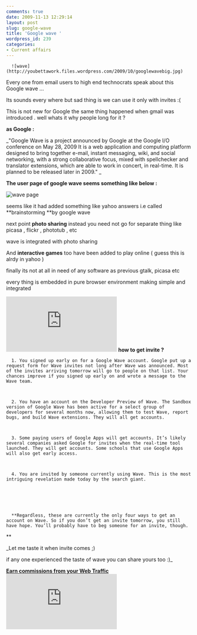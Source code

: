 ```yaml
---
comments: true
date: 2009-11-13 12:29:14
layout: post
slug: google-wave
title: 'Google wave '
wordpress_id: 239
categories:
- Current affairs
---
```


      ![wave](http://youbettawork.files.wordpress.com/2009/10/googlewavebig.jpg)



Every one from email users to high end technocrats speak about this Google wave ...    



Its sounds every where but sad thing is we can use it only with invites :( 



This is not  new for Google the same thing happened when gmail was introduced . well whats it why people long for it ?

**as Google :**


_"Google Wave is a project announced by Google at the Google I/O conference on May 28, 2009 It is a web application and computing platform designed to bring together e-mail, instant messaging, wiki, and social networking, with a strong collaborative focus, mixed with spellchecker and translator extensions, which are able to work in concert, in real-time. It is planned to be released later in 2009."
_



**The user page of google wave seems something like below :**

![wave page](http://wave.google.com/help/wave/images/ss1.gif)



seems like it had added something like yahoo answers i.e called **brainstorming **by google wave 


next point  **photo sharing** instead you need not go for separate thing like picasa , flickr , phototub , etc 


wave is integrated with photo sharing



And **interactive games** too have been added to play online ( guess this is alrdy in yahoo )


finally its not at all in need of any software as previous gtalk, picasa etc


 every thing is embedded in pure browser environment making simple and integrated 


[![click here](http://payoffers.in/affiliate/scripts/sb.php?a_aid=bfdaf6da&a_bid=79bf362b)](http://www.payoffers.in/akbartravelsonline.php?a_aid=bfdaf6da&a_bid=79bf362b)
**how to get invite ?**

   

      1. You signed up early on for a Google Wave account. Google put up a request form for Wave invites not long after Wave was announced. Most of the invites arriving tomorrow will go to people on that list. Your chances improve if you signed up early on and wrote a message to the Wave team.



      2. You have an account on the Developer Preview of Wave. The Sandbox version of Google Wave has been active for a select group of developers for several months now, allowing them to test Wave, report bugs, and build Wave extensions. They will all get accounts.



      3. Some paying users of Google Apps will get accounts. It’s likely several companies asked Google for invites when the real-time tool launched. They will get accounts. Some schools that use Google Apps will also get early access.



      4. You are invited by someone currently using Wave. This is the most intriguing revelation made today by the search giant. 

         




      **Regardless, these are currently the only four ways to get an account on Wave. So if you don’t get an invite tomorrow, you still have hope. You’ll probably have to beg someone for an invite, though.
**





_Let me taste it when invite comes  ;)


 if any one experienced the taste of wave you can share yours too  :)_

[**Earn commissions from your Web Traffic**  
![](http://payoffers.in/affiliate/scripts/sb.php?a_aid=bfdaf6da&a_bid=d72deaf7)](http://www.payoffers.in/join.php?a_aid=bfdaf6da&a_bid=d72deaf7)
